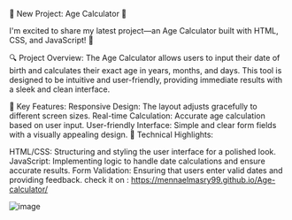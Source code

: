 🚀 New Project: Age Calculator 🚀

I'm excited to share my latest project—an Age Calculator built with HTML, CSS, and JavaScript! 🎉

🔍 Project Overview:
The Age Calculator allows users to input their date of birth and calculates their exact age in years, months, and days. This tool is designed to be intuitive and user-friendly, providing immediate results with a sleek and clean interface.

🔧 Key Features:
Responsive Design: The layout adjusts gracefully to different screen sizes.
Real-time Calculation: Accurate age calculation based on user input.
User-friendly Interface: Simple and clear form fields with a visually appealing design.
🌟 Technical Highlights:

HTML/CSS: Structuring and styling the user interface for a polished look.
JavaScript: Implementing logic to handle date calculations and ensure accurate results.
Form Validation: Ensuring that users enter valid dates and providing feedback.
check it on : https://mennaelmasry99.github.io/Age-calculator/

![image](https://github.com/user-attachments/assets/29ad1eff-7ec9-4681-98a1-9847a335eaeb)
